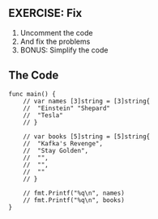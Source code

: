 ## EXERCISE: Fix
1. Uncomment the code
2. And fix the problems
3. BONUS: Simplify the code

## The Code
```
func main() {
	// var names [3]string = [3]string{
	// 	"Einstein" "Shepard"
	// 	"Tesla"
	// }

	// var books [5]string = [5]string{
	// 	"Kafka's Revenge",
	// 	"Stay Golden",
	// 	"",
	// 	"",
	// 	""
	// }

	// fmt.Printf("%q\n", names)
	// fmt.Printf("%q\n", books)
}
```